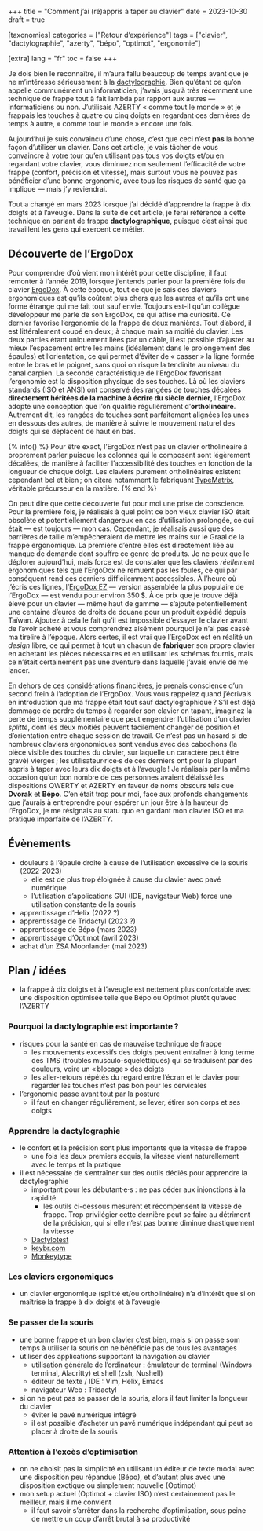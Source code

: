 +++
title = "Comment j’ai (ré)appris à taper au clavier"
date = 2023-10-30
draft = true

[taxonomies]
categories = ["Retour d’expérience"]
tags = ["clavier", "dactylographie", "azerty", "bépo", "optimot", "ergonomie"]

[extra]
lang = "fr"
toc = false
+++

Je dois bien le reconnaître, il m’aura fallu beaucoup de temps avant que je ne m’intéresse sérieusement à la [dactylographie](https://fr.wikipedia.org/wiki/Dactylographie). Bien qu’étant ce qu’on appelle communément un informaticien, j’avais jusqu’à très récemment une technique de frappe tout à fait lambda par rapport aux autres — informaticiens ou non. J’utilisais AZERTY « comme tout le monde » et je frappais les touches à quatre ou cinq doigts en regardant ces dernières de temps à autre, « comme tout le monde » encore une fois.

Aujourd’hui je suis convaincu d’une chose, c’est que ceci n’est **pas** la bonne façon d’utiliser un clavier. Dans cet article, je vais tâcher de vous convaincre à votre tour qu’en utilisant pas tous vos doigts et/ou en regardant votre clavier, vous diminuez non seulement l’efficacité de votre frappe (confort, précision et vitesse), mais surtout vous ne pouvez pas bénéficier d’une bonne ergonomie, avec tous les risques de santé que ça implique — mais j’y reviendrai.

Tout a changé en mars 2023 lorsque j’ai décidé d’apprendre la frappe à dix doigts et à l’aveugle. Dans la suite de cet article, je ferai référence à cette technique en parlant de frappe **dactylographique**, puisque c’est ainsi que travaillent les gens qui exercent ce métier.

<!-- more -->

## Découverte de l’ErgoDox

Pour comprendre d’où vient mon intérêt pour cette discipline, il faut remonter à l’année 2019, lorsque j’entends parler pour la première fois du clavier [ErgoDox](https://www.ergodox.io/). À cette époque, tout ce que je sais des claviers ergonomiques est qu’ils coûtent plus chers que les autres et qu’ils ont une forme étrange qui me fait tout sauf envie. Toujours est-il qu’un collègue développeur me parle de son ErgoDox, ce qui attise ma curiosité. Ce dernier favorise l’ergonomie de la frappe de deux manières. Tout d’abord, il est littéralement coupé en deux ; à chaque main sa moitié du clavier. Les deux parties étant uniquement liées par un câble, il est possible d’ajuster au mieux l’espacement entre les mains (idéalement dans le prolongement des épaules) et l’orientation, ce qui permet d’éviter de « casser » la ligne formée entre le bras et le poignet, sans quoi on risque la tendinite au niveau du canal carpien. La seconde caractéristique de l’ErgoDox favorisant l’ergonomie est la disposition physique de ses touches. Là où les claviers standards (ISO et ANSI) ont conservé des rangées de touches décalées **directement héritées de la machine à écrire du siècle dernier**, l’ErgoDox adopte une conception que l’on qualifie régulièrement d’**ortholinéaire**. Autrement dit, les rangées de touches sont parfaitement alignées les unes en dessous des autres, de manière à suivre le mouvement naturel des doigts qui se déplacent de haut en bas.

{% info() %}
Pour être exact, l’ErgoDox n’est pas un clavier ortholinéaire à proprement parler puisque les colonnes qui le composent sont légèrement décalées, de manière à faciliter l’accessibilité des touches en fonction de la longueur de chaque doigt. Les claviers purement ortholinéaires existent cependant bel et bien ; on citera notamment le fabriquant [TypeMatrix](http://www.typematrix.com/), véritable précurseur en la matière.
{% end %}

On peut dire que cette découverte fut pour moi une prise de conscience. Pour la première fois, je réalisais à quel point ce bon vieux clavier ISO était obsolète et potentiellement dangereux en cas d’utilisation prolongée, ce qui était — est toujours — mon cas. Cependant, je réalisais aussi que des barrières de taille m’empêcheraient de mettre les mains sur le Graal de la frappe ergonomique. La première d’entre elles est directement liée au manque de demande dont souffre ce genre de produits. Je ne peux que le déplorer aujourd’hui, mais force est de constater que les claviers *réellement* ergonomiques tels que l’ErgoDox ne remuent pas les foules, ce qui par conséquent rend ces derniers difficilemment accessibles. À l’heure où j’écris ces lignes, l’[ErgoDox EZ](https://ergodox-ez.com/) — version assemblée la plus populaire de l’ErgoDox — est vendu pour environ 350 $. À ce prix que je trouve déjà élevé pour un clavier — même haut de gamme — s’ajoute potentiellement une centaine d’euros de droits de douane pour un produit expédié depuis Taïwan. Ajoutez à cela le fait qu’il est impossible d’essayer le clavier avant de l’avoir acheté et vous comprendrez aisément pourquoi je n’ai pas cassé ma tirelire à l’époque. Alors certes, il est vrai que l’ErgoDox est en réalité un *design* libre, ce qui permet à tout un chacun de **fabriquer** son propre clavier en achetant les pièces nécessaires et en utilisant les schémas fournis, mais ce n’était certainement pas une aventure dans laquelle j’avais envie de me lancer.

En dehors de ces considérations financières, je prenais conscience d’un second frein à l’adoption de l’ErgoDox. Vous vous rappelez quand j’écrivais en introduction que ma frappe était tout sauf dactylographique ? S’il est déjà dommage de perdre du temps à regarder son clavier en tapant, imaginez la perte de temps supplémentaire que peut engendrer l’utilisation d’un clavier *splitté*, dont les deux moitiés peuvent facilement changer de position et d’orientation entre chaque session de travail. Ce n’est pas un hasard si de nombreux claviers ergonomiques sont vendus avec des cabochons (la pièce visible des touches du clavier, sur laquelle un caractère peut être gravé) vierges ; les utilisateur·rice·s de ces derniers ont pour la plupart appris à taper avec leurs dix doigts et à l’aveugle ! Je réalisais par la même occasion qu’un bon nombre de ces personnes avaient délaissé les dispositions QWERTY et AZERTY en faveur de noms obscurs tels que **Dvorak** et **Bépo**. C’en était trop pour moi, face aux profonds changements que j’aurais à entreprendre pour espérer un jour être à la hauteur de l’ErgoDox, je me résignais au statu quo en gardant mon clavier ISO et ma pratique imparfaite de l’AZERTY.

## Évènements

- douleurs à l’épaule droite à cause de l’utilisation excessive de la souris (2022-2023)
  - elle est de plus trop éloignée à cause du clavier avec pavé numérique
  - l’utilisation d’applications GUI (IDE, navigateur Web) force une utilisation constante de la souris
- apprentissage d’Helix (2022 ?)
- apprentissage de Tridactyl (2023 ?)
- apprentissage de Bépo (mars 2023)
- apprentissage d’Optimot (avril 2023)
- achat d’un ZSA Moonlander (mai 2023)

## Plan / idées

- la frappe à dix doigts et à l’aveugle est nettement plus confortable avec une disposition optimisée telle que Bépo ou Optimot plutôt qu’avec l’AZERTY

### Pourquoi la dactylographie est importante ?

- risques pour la santé en cas de mauvaise technique de frappe
  - les mouvements excessifs des doigts peuvent entraîner à long terme des TMS (troubles musculo-squelettiques) qui se traduisent par des douleurs, voire un « blocage » des doigts
  - les aller-retours répétés du regard entre l’écran et le clavier pour regarder les touches n’est pas bon pour les cervicales
- l’ergonomie passe avant tout par la posture
  - il faut en changer régulièrement, se lever, étirer son corps et ses doigts

### Apprendre la dactylographie

- le confort et la précision sont plus importants que la vitesse de frappe
  - une fois les deux premiers acquis, la vitesse vient naturellement avec le temps et la pratique
- il est nécessaire de s’entraîner sur des outils dédiés pour apprendre la dactylographie
  - important pour les débutant·e·s : ne pas céder aux injonctions à la rapidité
    - les outils ci-dessous mesurent et récompensent la vitesse de frappe. Trop privilégier cette dernière peut se faire au détriment de la précision, qui si elle n’est pas bonne diminue drastiquement la vitesse
  - [Dactylotest](http://dactylotest.free.fr/)
  - [keybr.com](https://www.keybr.com/)
  - [Monkeytype](https://monkeytype.com/)

### Les claviers ergonomiques

- un clavier ergonomique (splitté et/ou ortholinéaire) n’a d’intérêt que si on maîtrise la frappe à dix doigts et à l’aveugle

### Se passer de la souris

- une bonne frappe et un bon clavier c’est bien, mais si on passe som temps à utiliser la souris on ne bénéficie pas de tous les avantages
- utiliser des applications supportant la navigation au clavier
  - utilisation générale de l’ordinateur : émulateur de terminal (Windows terminal, Alacritty) et shell (zsh, Nushell)
  - éditeur de texte / IDE : Vim, Helix, Emacs
  - navigateur Web : Tridactyl
- si on ne peut pas se passer de la souris, alors il faut limiter la longueur du clavier
  - éviter le pavé numérique intégré
  - il est possible d’acheter un pavé numérique indépendant qui peut se placer à droite de la souris

### Attention à l’excès d’optimisation

- on ne choisit pas la simplicité en utilisant un éditeur de texte modal avec une disposition peu répandue (Bépo), et d’autant plus avec une disposition exotique ou simplement nouvelle (Optimot)
- mon setup actuel (Optimot + clavier ISO) n’est certainement pas le meilleur, mais il me convient
  - il faut savoir s’arrêter dans la recherche d’optimisation, sous peine de mettre un coup d’arrêt brutal à sa productivité
